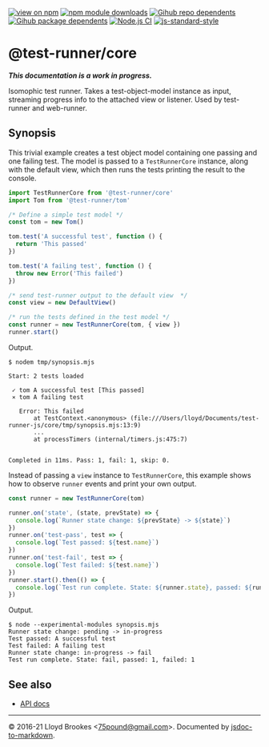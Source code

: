 [![view on npm](https://badgen.net/npm/v/@test-runner/core)](https://www.npmjs.org/package/@test-runner/core)
[![npm module downloads](https://badgen.net/npm/dt/@test-runner/core)](https://www.npmjs.org/package/@test-runner/core)
[![Gihub repo dependents](https://badgen.net/github/dependents-repo/test-runner-js/core)](https://github.com/test-runner-js/core/network/dependents?dependent_type=REPOSITORY)
[![Gihub package dependents](https://badgen.net/github/dependents-pkg/test-runner-js/core)](https://github.com/test-runner-js/core/network/dependents?dependent_type=PACKAGE)
[![Node.js CI](https://github.com/test-runner-js/core/actions/workflows/node.js.yml/badge.svg)](https://github.com/test-runner-js/core/actions/workflows/node.js.yml)
[![js-standard-style](https://img.shields.io/badge/code%20style-standard-brightgreen.svg)](https://github.com/feross/standard)

# @test-runner/core

***This documentation is a work in progress.***

Isomophic test runner. Takes a test-object-model instance as input, streaming progress info to the attached view or listener. Used by test-runner and web-runner.

## Synopsis

This trivial example creates a test object model containing one passing and one failing test. The model is passed to a `TestRunnerCore` instance, along with the default view, which then runs the tests printing the result to the console.

```js
import TestRunnerCore from '@test-runner/core'
import Tom from '@test-runner/tom'

/* Define a simple test model */
const tom = new Tom()

tom.test('A successful test', function () {
  return 'This passed'
})

tom.test('A failing test', function () {
  throw new Error('This failed')
})

/* send test-runner output to the default view  */
const view = new DefaultView()

/* run the tests defined in the test model */
const runner = new TestRunnerCore(tom, { view })
runner.start()
```

Output.

```
$ nodem tmp/synopsis.mjs

Start: 2 tests loaded

 ✓ tom A successful test [This passed]
 ⨯ tom A failing test

   Error: This failed
       at TestContext.<anonymous> (file:///Users/lloyd/Documents/test-runner-js/core/tmp/synopsis.mjs:13:9)
       ...
       at processTimers (internal/timers.js:475:7)


Completed in 11ms. Pass: 1, fail: 1, skip: 0.
```

Instead of passing a `view` instance to `TestRunnerCore`, this example shows how to observe `runner` events and print your own output.

```js
const runner = new TestRunnerCore(tom)

runner.on('state', (state, prevState) => {
  console.log(`Runner state change: ${prevState} -> ${state}`)
})
runner.on('test-pass', test => {
  console.log(`Test passed: ${test.name}`)
})
runner.on('test-fail', test => {
  console.log(`Test failed: ${test.name}`)
})
runner.start().then(() => {
  console.log(`Test run complete. State: ${runner.state}, passed: ${runner.stats.pass}, failed: ${runner.stats.fail}`)
})
```

Output.

```
$ node --experimental-modules synopsis.mjs
Runner state change: pending -> in-progress
Test passed: A successful test
Test failed: A failing test
Runner state change: in-progress -> fail
Test run complete. State: fail, passed: 1, failed: 1
```

## See also

* [API docs](https://github.com/test-runner-js/core/blob/master/docs/API.md)

* * *

&copy; 2016-21 Lloyd Brookes \<75pound@gmail.com\>. Documented by [jsdoc-to-markdown](https://github.com/jsdoc2md/jsdoc-to-markdown).
